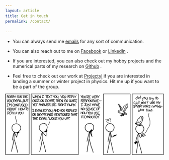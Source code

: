 ```yaml
---
layout: article
title: Get in touch
permalink: /contact/

---
```


- You can always send me [emails](mailto:mukherjeeabhirup44@gmail.com) <i class="fas fa-at"></i> for any sort of communication.

- You can also reach out to me on [Facebook](https://www.facebook.com/Seary.Blue) <i class="fab fa-facebook-messenger"></i> or [LinkedIn](https://www.linkedin.com/in/abhirup-mukherjee-665588229) <i class="fab fa-linkedin"></i>.

- If you are interested, you can also check out my hobby projects and the numerical parts of my research on [Github](https://github.com/abhirup-m) <i class="fab fa-github-alt"></i>.

- Feel free to check out our work at [Projectyl](https://projectyl.github.io/) if you are interested in landing a summer or winter project in physics. Hit me up if you want to be a part of the group.

<div class="img__post">
<img src="/assets/images/contact/preferred_chat_system.png"/>
</div>
